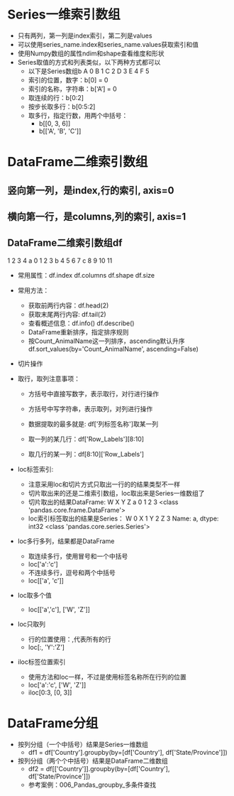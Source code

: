 # Series一维索引数组

- 只有两列，第一列是index索引，第二列是values
- 可以使用series_name.index和series_name.values获取索引和值
- 使用Numpy数组的属性ndim和shape查看维度和形状
- Series取值的方式和列表类似，以下两种方式都可以
    - 以下是Series数组b
    A    0
    B    1
    C    2
    D    3
    E    4
    F    5
    - 索引的位置，数字：b[0] = 0
    - 索引的名称，字符串：b[‘A’] = 0
    - 取连续的行：b[0:2]
    - 按步长取多行：b[0:5:2]
    - 取多行，指定行数，用两个中括号：
        - b[[0, 3, 6]]
        - b[['A', 'B', 'C']]
        
# DataFrame二维索引数组

## 竖向第一列，是index,行的索引, axis=0
## 横向第一行，是columns,列的索引, axis=1

## DataFrame二维索引数组df
   1  2   3   4
a  0  1   2   3
b  4  5   6   7
c  8  9  10  11

- 常用属性：df.index df.columns df.shape df.size
- 常用方法：
    - 获取前两行内容：df.head(2)
    - 获取末尾两行内容: df.tail(2)
    - 查看概述信息：df.info() df.describe()
    - DataFrame重新排序，指定排序规则
    - 按Count_AnimalName这一列排序，ascending默认升序
    df.sort_values(by='Count_AnimalName', ascending=False)

- 切片操作
- 取行，取列注意事项：

    - 方括号中直接写数字，表示取行，对行进行操作
    - 方括号中写字符串，表示取列，对列进行操作
    - 数据提取的最多就是: df['列标签名称']取某一列
    
    - 取一列的某几行：df['Row_Labels'][8:10]
    - 取几行的某一列：df[8:10]['Row_Labels']

- loc标签索引:
    - 注意采用loc和切片方式只取出一行的的结果类型不一样
    - 切片取出来的还是二维索引数组，loc取出来是Series一维数组了
    - 切片取出的结果DataFrame:
       W  X  Y  Z
    a  0  1  2  3
    <class 'pandas.core.frame.DataFrame'>
    - loc索引标签取出的结果是Series：
    W    0
    X    1
    Y    2
    Z    3
    Name: a, dtype: int32
    <class 'pandas.core.series.Series'>
    
- loc多行多列，结果都是DataFrame
    - 取连续多行，使用冒号和一个中括号
    - loc['a':'c']
    - 不连续多行，逗号和两个中括号
    - loc[['a', 'c']]
    
- loc取多个值
    - loc[['a','c'], ['W', 'Z']]
    
- loc只取列
    - 行的位置使用：,代表所有的行
    - loc[:, 'Y':'Z']
    
- iloc标签位置索引
    - 使用方法和loc一样，不过是使用标签名称所在行列的位置
    - loc['a':'c', ['W', 'Z']]
    - iloc[0:3, [0, 3]]
    
# DataFrame分组
- 按列分组（一个中括号）结果是Series一维数组
    - df1 = df['Country'].groupby(by=[df['Country'], df['State/Province']])
- 按列分组（两个个中括号）结果是DataFrame二维数组
    - df2 = df[['Country']].groupby(by=[df['Country'], df['State/Province']])
    - 参考案例：006_Pandas_groupby_多条件查找

    
    



